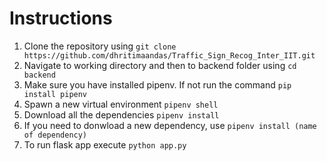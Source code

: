 # Instructions

1. Clone the repository using `git clone https://github.com/dhritimaandas/Traffic_Sign_Recog_Inter_IIT.git`
2. Navigate to working directory and then to backend folder using `cd backend` 
3. Make sure you have installed pipenv. If not run the command `pip install pipenv`
4. Spawn a new virtual environment `pipenv shell`
5. Download all the dependencies `pipenv install`
6. If you need to donwload a new dependency, use  `pipenv install (name of dependency)`
7. To run flask app execute `python app.py`